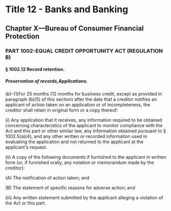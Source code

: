 
# Title 12 - Banks and Banking
## Chapter X—Bureau of Consumer Financial Protection
### PART 1002-EQUAL CREDIT OPPORTUNITY ACT (REGULATION B)
#### § 1002.12 Record retention.
##### Preservation of records,Applications.

(b)-(1)For 25 months (12 months for business credit, except as provided in paragraph (b)(5) of this section) after the date that a creditor notifies an applicant of action taken on an application or of incompleteness, the creditor shall retain in original form or a copy thereof:

(i) Any application that it receives, any information required to be obtained concerning characteristics of the applicant to monitor compliance with the Act and this part or other similar law, any information obtained pursuant to § 1002.5(a)(4), and any other written or recorded information used in evaluating the application and not returned to the applicant at the applicant's request.

(ii) A copy of the following documents if furnished to the applicant in written form (or, if furnished orally, any notation or memorandum made by the creditor):

(A) The notification of action taken; and

(B) The statement of specific reasons for adverse action; and

(iii) Any written statement submitted by the applicant alleging a violation of the Act or this part.
